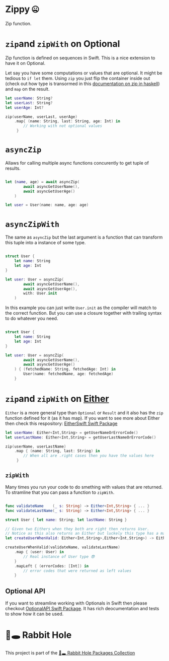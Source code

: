 # Zippy 🤐

Zip function.

# `zip`and `zipWith` on Optional 

Zip function is defined on sequences in Swift. This is a nice extension to have it on Optional. 

Let say you have some computations or values that are optional. It might be tedious to `if let` them. Using `zip` you just flip the container inside out (check out how type is transormed in this [documentation on zip in haskell](https://hoogle.haskell.org/?hoogle=zip)) and `map` on the result. 

```swift
let userName: String? 
let userLast: String?
let userAge: Int? 

zip(userName, userLast, userAge)
    .map{ (name: String, last: String, age: Int) in 
        // Working with not optional values
     }
```

# `asyncZip`

Allaws for calling multiple async functions concurently to get tuple of results.


```swift

let (name, age) = await asyncZip(
        await asyncGetUserName(), 
        await asyncGetUserAge()
    )

let user = User(name: name, age: age)

```

# `asyncZipWith`

The same as `asyncZip` but the last argument is a function that can transform this tuple into a instance of some type.

```swift

struct User {
    let name: String
    let age: Int
}

let user: User = asyncZip(
        await asyncGetUserName(), 
        await asyncGetUserAge(),
        with: User.init
    )

```

In this example you can just write `User.init` as the compiler will match to the correct function. But you can use a closure together with trailing syntax to do whatever you need.

```swift

struct User {
    let name: String
    let age: Int
}

let user: User = asyncZip(
        await asyncGetUserName(), 
        await asyncGetUserAge()
    ) { (fetchedName: String, fetchedAge: Int) in
        User(name: fetchedName, age: fetchedAge)
    }
```

# `zip`and `zipWith` on [Either](https://github.com/sloik/EitherSwift)

`Either` is a more general type than `Optional` or `Result` and it also has the `zip` function defined for it (as it has map). If you want to see more about Either then check this respository: [EitherSwift Swift Package](https://github.com/sloik/EitherSwift)
 
```swift
let userName: Either<Int,String> = getUserNameOrErrorCode()
let userLastName: Either<Int,String> = getUserLastNameOrErrorCode()

zip(userName, userLastName)
    .map { (name: String, last: String) in 
        // When all are .right cases then you have the values here
     }
```

## `zipWith`

Many times you run your code to do smething with values that are returned. To stramline that you can pass a function to `zipWith`.

```swift

func validateName    (_ s: String) -> Either<Int,String> { ... }
func validateLastName(_ s: String) -> Either<Int,String> { ... }

struct User { let name: String; let lastName: String }

// Given two Eithers when they both are right then returns User.
// Notice as this also returns an Either but luckely this type has a map.
let createUserWhenValid: Either<Int,String>,Either<Int,String>) -> Either<Int,User> = zip(with: User.init)   

createUserWhenValid(validateName, validateLastName) 
    .map { (user: User) in
        // Real instance of User type 😎
    }
    .mapLeft { (errorCodes: [Int]) in
        // error codes that were returned as left values
    }

```

## Optional API

If you want to streamline working with Optionals in Swift then please checkout [OptionalAPI Swift Package](https://github.com/sloik/OptionalAPI). It has rich deocumentation and tests to show how it can be used.

# 🐇🕳 Rabbit Hole

This project is part of the [🐇🕳 Rabbit Hole Packages Collection](https://github.com/sloik/RabbitHole)
